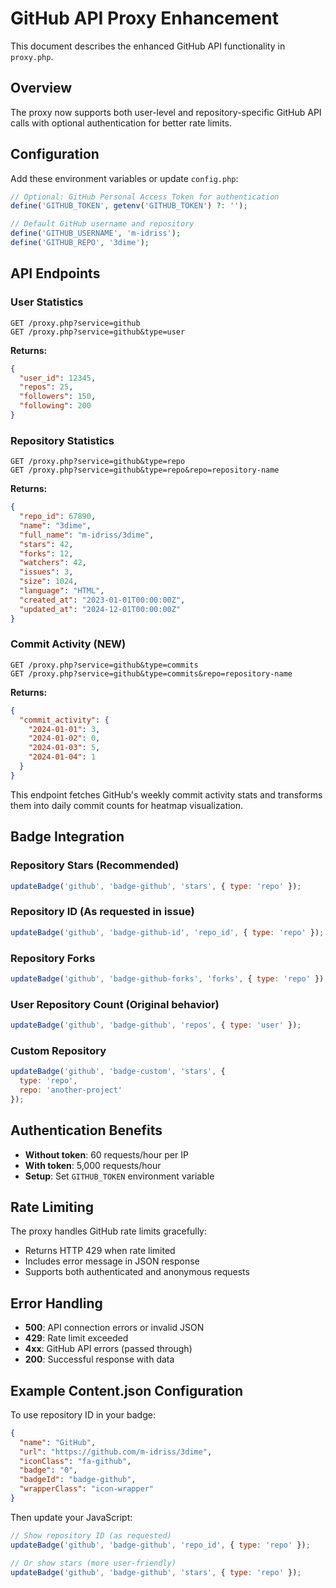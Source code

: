 # GitHub API Proxy Enhancement

This document describes the enhanced GitHub API functionality in `proxy.php`.

## Overview

The proxy now supports both user-level and repository-specific GitHub API calls with optional authentication for better rate limits.

## Configuration

Add these environment variables or update `config.php`:

```php
// Optional: GitHub Personal Access Token for authentication
define('GITHUB_TOKEN', getenv('GITHUB_TOKEN') ?: '');

// Default GitHub username and repository
define('GITHUB_USERNAME', 'm-idriss');
define('GITHUB_REPO', '3dime');
```

## API Endpoints

### User Statistics
```
GET /proxy.php?service=github
GET /proxy.php?service=github&type=user
```

**Returns:**
```json
{
  "user_id": 12345,
  "repos": 25,
  "followers": 150,
  "following": 200
}
```

### Repository Statistics
```
GET /proxy.php?service=github&type=repo
GET /proxy.php?service=github&type=repo&repo=repository-name
```

**Returns:**
```json
{
  "repo_id": 67890,
  "name": "3dime",
  "full_name": "m-idriss/3dime",
  "stars": 42,
  "forks": 12,
  "watchers": 42,
  "issues": 3,
  "size": 1024,
  "language": "HTML",
  "created_at": "2023-01-01T00:00:00Z",
  "updated_at": "2024-12-01T00:00:00Z"
}
```

### Commit Activity (NEW)
```
GET /proxy.php?service=github&type=commits
GET /proxy.php?service=github&type=commits&repo=repository-name
```

**Returns:**
```json
{
  "commit_activity": {
    "2024-01-01": 3,
    "2024-01-02": 0,
    "2024-01-03": 5,
    "2024-01-04": 1
  }
}
```

This endpoint fetches GitHub's weekly commit activity stats and transforms them into daily commit counts for heatmap visualization.

## Badge Integration

### Repository Stars (Recommended)
```javascript
updateBadge('github', 'badge-github', 'stars', { type: 'repo' });
```

### Repository ID (As requested in issue)
```javascript
updateBadge('github', 'badge-github-id', 'repo_id', { type: 'repo' });
```

### Repository Forks
```javascript
updateBadge('github', 'badge-github-forks', 'forks', { type: 'repo' });
```

### User Repository Count (Original behavior)
```javascript
updateBadge('github', 'badge-github', 'repos', { type: 'user' });
```

### Custom Repository
```javascript
updateBadge('github', 'badge-custom', 'stars', { 
  type: 'repo', 
  repo: 'another-project' 
});
```

## Authentication Benefits

- **Without token**: 60 requests/hour per IP
- **With token**: 5,000 requests/hour
- **Setup**: Set `GITHUB_TOKEN` environment variable

## Rate Limiting

The proxy handles GitHub rate limits gracefully:
- Returns HTTP 429 when rate limited
- Includes error message in JSON response
- Supports both authenticated and anonymous requests

## Error Handling

- **500**: API connection errors or invalid JSON
- **429**: Rate limit exceeded
- **4xx**: GitHub API errors (passed through)
- **200**: Successful response with data

## Example Content.json Configuration

To use repository ID in your badge:

```json
{
  "name": "GitHub",
  "url": "https://github.com/m-idriss/3dime",
  "iconClass": "fa-github",
  "badge": "0",
  "badgeId": "badge-github",
  "wrapperClass": "icon-wrapper"
}
```

Then update your JavaScript:
```javascript
// Show repository ID (as requested)
updateBadge('github', 'badge-github', 'repo_id', { type: 'repo' });

// Or show stars (more user-friendly)
updateBadge('github', 'badge-github', 'stars', { type: 'repo' });
```